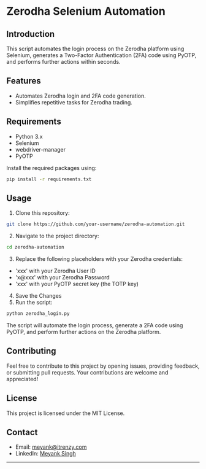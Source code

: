 # Zerodha Selenium Automation

## Introduction

This script automates the login process on the Zerodha platform using Selenium, 
generates a Two-Factor Authentication (2FA) code using PyOTP, and performs further actions within seconds.
## Features
- Automates Zerodha login and 2FA code generation.
- Simplifies repetitive tasks for Zerodha trading.
## Requirements
- Python 3.x
- Selenium
- webdriver-manager
- PyOTP

Install the required packages using:

```bash
pip install -r requirements.txt
```
## Usage 
1. Clone this repository:

```bash
git clone https://github.com/your-username/zerodha-automation.git
```
2. Navigate to the project directory:
```bash
cd zerodha-automation
```
3. Replace the following placeholders with your Zerodha credentials:

- 'xxx' with your Zerodha User ID
- 'x@xxx' with your Zerodha Password
- 'xxx' with your PyOTP secret key (the TOTP key)
4. Save the Changes
5. Run the script:
```bash
python zerodha_login.py
```

The script will automate the login process, generate a 2FA code using PyOTP, and perform further actions on the Zerodha platform.


## Contributing

Feel free to contribute to this project by opening issues, providing feedback, or submitting pull requests. Your contributions are welcome and appreciated!

## License

This project is licensed under the MIT License.

## Contact

- Email: meyank@itrenzy.com
- LinkedIn: [Meyank Singh](https://www.linkedin.com/in/meyank-singh)

---
